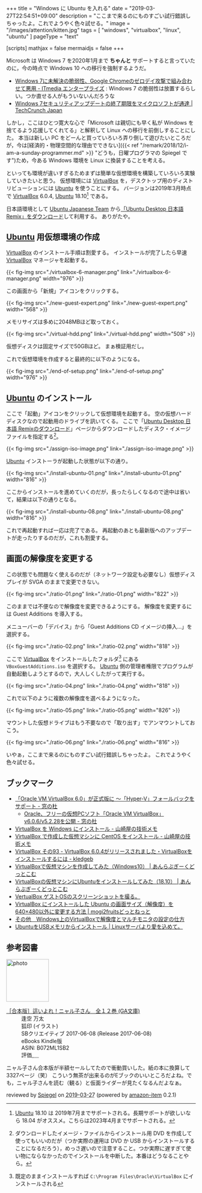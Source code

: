 +++
title = "Windows に Ubuntu を入れる"
date = "2019-03-27T22:54:51+09:00"
description = "ここまで来るのにものすごい試行錯誤しちゃったよ。これでようやく色々試せる。"
image = "/images/attention/kitten.jpg"
tags = [ "windows", "virtualbox", "linux", "ubuntu" ]
pageType = "text"

[scripts]
  mathjax = false
  mermaidjs = false
+++

Microsoft は Windows 7 を2020年1月まで **ちゃんと** サポートすると言っていたのに，今の時点で Windows 10 への移行を強制するようだ。

- [Windows 7に未解決の脆弱性、Google Chromeのゼロデイ攻撃で組み合わせて悪用 - ITmedia エンタープライズ](https://www.itmedia.co.jp/enterprise/articles/1903/12/news065.html) : Windows 7 の脆弱性は放置するらしい。つか直せる人がもういないんだろうな
- [Windows 7セキュリティアップデートの終了期限をマイクロソフトが通達  |  TechCrunch Japan](https://jp.techcrunch.com/2019/03/21/2019-03-20-windows-7-security-updates/)

しかし，ここはひとつ寛大な心で「Microsoft は親切にも早く私が Windows を捨てるよう応援してくれてる」と解釈して Linux への移行を前倒しすることにした。
本当は新しい PC をどーんと買っていろいろ弄り倒して遊びたいところだが，今は[経済的・物理空間的な理由でできない]({{< ref "/remark/2018/12/i-am-a-sunday-programmer.md" >}} "どうも，日曜プログラマの Spiegel です")ため，今ある Windows 環境を Linux に換装することを考える。

といっても環境が違いすぎるためまずは簡単な仮想環境を構築していろいろ実験していきたいと思う。
仮想環境には [VirtualBox] を，デスクトップ用のディストリビューションには [Ubuntu] を使うことにする。
バージョンは2019年3月時点で [VirtualBox] 6.0.4, [Ubuntu] 18.10[^u1] である。

[^u1]: [Ubuntu] 18.10 は 2019年7月までサポートされる。長期サポートが欲しいなら 18.04 がオススメ。こちらは2023年4月までサポートされる。

日本語環境として [Ubuntu Japanese Team](http://www.ubuntulinux.jp/) から[「Ubuntu Desktop 日本語 Remix」をダウンロード](http://www.ubuntulinux.jp/download/ja-remix "Ubuntu Desktop 日本語 Remixのダウンロード | Ubuntu Japanese Team")して利用する。
ありがたや。

## [Ubuntu] 用仮想環境の作成

[VirtualBox] のインストール手順は割愛する。
インストールが完了したら早速 [VirtualBox] マネージャを起動する。

{{< fig-img src="./virtualbox-6-manager.png" link="./virtualbox-6-manager.png" width="976" >}}

この画面から「新規」アイコンをクリックする。

{{< fig-img src="./new-guest-expert.png" link="./new-guest-expert.png" width="568" >}}

メモリサイズは多めに2048MBほど取っておく。

{{< fig-img src="./virtual-hdd.png" link="./virtual-hdd.png" width="508" >}}

仮想ディスクは固定サイズで50GBほど。
まぁ検証用だし。

これで仮想環境を作成すると最終的に以下のようになる。

{{< fig-img src="./end-of-setup.png" link="./end-of-setup.png" width="976" >}}

## [Ubuntu] のインストール

ここで「起動」アイコンをクリックして仮想環境を起動する。
空の仮想ハードディスクなので起動用のドライブを訊いてくる。
ここで「[Ubuntu Desktop 日本語 Remixのダウンロード](http://www.ubuntulinux.jp/download/ja-remix)」ページからダウンロードしたディスク・イメージファイルを指定する[^iso1]。

{{< fig-img src="./assign-iso-image.png" link="./assign-iso-image.png" >}}

[^iso1]: ダウンロードしたイメージ・ファイルからインストール用 DVD を作成して使ってもいいのだが（つか実際の運用は DVD か USB からインストールすることになるだろう），めっさ遅いので注意すること。つか実際に遅すぎて使い物にならなかったのでインストールを中断した。本番はどうなることやら。

[Ubuntu] インストーラが起動した状態が以下の通り。

{{< fig-img src="./install-ubuntu-01.png" link="./install-ubuntu-01.png" width="816" >}}

ここからインストールを進めていくのだが，長ったらしくなるので途中は省いて，結果は以下の通りとなる。

{{< fig-img src="./install-ubuntu-08.png" link="./install-ubuntu-08.png" width="816" >}}

これで再起動すれば一応は完了である。
再起動のあとも最新版へのアップデートが走ったりするのだが，これも割愛する。

## 画面の解像度を変更する

この状態でも問題なく使えるのだが（ネットワーク設定も必要なし）仮想ディスプレイが SVGA のままで変更できない。

{{< fig-img src="./ratio-01.png" link="./ratio-01.png" width="822" >}}

このままでは不便なので解像度を変更できるようにする。
解像度を変更するには Guest Additions を導入する。

メニューバーの「デバイス」から「Guest Additions CD イメージの挿入...」を選択する。

{{< fig-img src="./ratio-02.png" link="./ratio-02.png" width="818" >}}

ここで [VirtualBox] をインストールしたフォルダ[^vb1] にある `VBoxGuestAdditions.iso` を選択する。
[Ubuntu] 側の管理者権限でプログラムが自動起動しようとするので，大人しくしたがって実行する。

[^vb1]: 既定のままインストールすれば `C:\Program Files\Oracle\VirtualBox` にインストールされる

{{< fig-img src="./ratio-04.png" link="./ratio-04.png" width="818" >}}

これで以下のように複数の解像度を選べるようになった。

{{< fig-img src="./ratio-05.png" link="./ratio-05.png" width="826" >}}

マウントした仮想ドライブはもう不要なので「取り出す」でアンマウントしておこう。

{{< fig-img src="./ratio-06.png" link="./ratio-06.png" width="816" >}}

いやぁ，ここまで来るのにものすごい試行錯誤しちゃったよ。
これでようやく色々試せる。

## ブックマーク

- [「Oracle VM VirtualBox 6.0」が正式版に ～「Hyper-V」フォールバックをサポート - 窓の杜](https://forest.watch.impress.co.jp/docs/news/1159338.html)
    - [Oracle、フリーの仮想PCソフト「Oracle VM VirtualBox」v6.0.6/v5.2.28を公開 - 窓の杜](https://forest.watch.impress.co.jp/docs/news/1180552.html)
- [VirtualBox を Windows にインストール - 山崎屋の技術メモ](https://www.shookuro.com/entry/2018/01/28/162252)
- [VirtualBox で作成した仮想マシンに CentOS をインストール - 山崎屋の技術メモ](https://www.shookuro.com/entry/2018/02/03/165526)
- [VirtualBox その93 - VirtualBox 6.0.4がリリースされました・VirtualBoxをインストールするには - kledgeb](https://kledgeb.blogspot.com/2019/01/virtualbox-93-virtualbox-604virtualbox.html)
- [VirtualBoxで仮想マシンを作成してみた（Windows10） | あんらぶぎーくどっとこむ](https://anlovegeek.com/create-virtual-machine/)
- [VirtualBoxの仮想マシンにUbuntuをインストールしてみた（18.10） | あんらぶぎーくどっとこむ](https://anlovegeek.com/virtualbox-install-ubuntu/)
- [VertualBox ゲストOSのスクリーンショットを撮る。](http://www.invisible-works.com/archives/2016/01/post-300/)
- [VirtualBox にインストールした Ubuntu の画面サイズ（解像度）を640×480以外に変更する方法 | mogi2fruitsどっとねっと](https://mogi2fruits.net/blog/os-software/windows/2389/)
- [その他　Windows上のVirtualBoxで解像度とマルチモニタの設定の仕方](https://www.oborodukiyo.info/etc/2016/ETC-MultiMonitorOnVirtualBox)
- [UbuntuをUSBメモリからインストール | Linuxサーバより愛を込めて。](https://chee-s.net/ubuntu%e3%82%92usb%e3%83%a1%e3%83%a2%e3%83%aa%e3%81%8b%e3%82%89%e3%82%a4%e3%83%b3%e3%82%b9%e3%83%88%e3%83%bc%e3%83%ab)

[VirtualBox]: https://www.virtualbox.org/ "Oracle VM VirtualBox"
[Ubuntu]: https://www.ubuntu.com/ "The leading operating system for PCs, IoT devices, servers and the cloud | Ubuntu"

## 参考図書

<div class="hreview">
  <div class="photo"><a class="item url" href="https://www.amazon.co.jp/%EF%BC%BB%E5%90%88%E6%9C%AC%E7%89%88%EF%BC%BD%E9%80%99%E3%81%84%E3%82%88%E3%82%8C%EF%BC%81%E3%83%8B%E3%83%A3%E3%83%AB%E5%AD%90%E3%81%95%E3%82%93-%E5%85%A8%EF%BC%91%EF%BC%92%E5%B7%BB-GA%E6%96%87%E5%BA%AB-%E9%80%A2%E7%A9%BA-%E4%B8%87%E5%A4%AA-ebook/dp/B072ML1SB2?SubscriptionId=AKIAJYVUJ3DMTLAECTHA&tag=baldandersinf-22&linkCode=xm2&camp=2025&creative=165953&creativeASIN=B072ML1SB2"><img src="https://images-fe.ssl-images-amazon.com/images/I/61juhv2SfIL._SL160_.jpg" width="113" alt="photo"></a></div>
  <dl class="fn">
    <dt><a href="https://www.amazon.co.jp/%EF%BC%BB%E5%90%88%E6%9C%AC%E7%89%88%EF%BC%BD%E9%80%99%E3%81%84%E3%82%88%E3%82%8C%EF%BC%81%E3%83%8B%E3%83%A3%E3%83%AB%E5%AD%90%E3%81%95%E3%82%93-%E5%85%A8%EF%BC%91%EF%BC%92%E5%B7%BB-GA%E6%96%87%E5%BA%AB-%E9%80%A2%E7%A9%BA-%E4%B8%87%E5%A4%AA-ebook/dp/B072ML1SB2?SubscriptionId=AKIAJYVUJ3DMTLAECTHA&tag=baldandersinf-22&linkCode=xm2&camp=2025&creative=165953&creativeASIN=B072ML1SB2">［合本版］這いよれ！ニャル子さん　全１２巻 (GA文庫)</a></dt>
	<dd>逢空 万太</dd>
	<dd>狐印 (イラスト)</dd>
    <dd>SBクリエイティブ 2017-06-08 (Release 2017-06-08)</dd>
    <dd>eBooks Kindle版</dd>
    <dd>ASIN: B072ML1SB2</dd>
    <dd>評価<abbr class="rating fa-sm" title="4">&nbsp;<i class="fas fa-star"></i>&nbsp;<i class="fas fa-star"></i>&nbsp;<i class="fas fa-star"></i>&nbsp;<i class="fas fa-star"></i>&nbsp;<i class="far fa-star"></i></abbr></dd>
  </dl>
  <p class="description">ニャル子さん合本版が半額セールしてたので衝動買いした。紙の本に換算して3327ページ（笑） こういう無茶が出来るのがEブックのいいところだよね。でも，ニャル子さんを読む（観る）と仮面ライダーが見たくなるんだよなぁ。</p>
  <p class="powered-by" >reviewed by <a href='#maker' class='reviewer'>Spiegel</a> on <abbr class="dtreviewed" title="2019-03-27">2019-03-27</abbr> (powered by <a href="https://github.com/spiegel-im-spiegel/amazon-item" >amazon-item</a> 0.2.1)</p>
</div>
